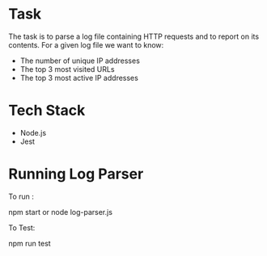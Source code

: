 # Task

The task is to parse a log file containing HTTP requests and to report on its contents. For a given log file we want to know:
* The number of unique IP addresses 
* The top 3 most visited URLs
* The top 3 most active IP addresses

# Tech Stack

* Node.js
* Jest

# Running Log Parser

To run :

npm start or node log-parser.js

To Test: 

npm run test






